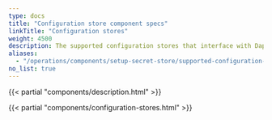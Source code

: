 ```yaml
---
type: docs
title: "Configuration store component specs"
linkTitle: "Configuration stores"
weight: 4500
description: The supported configuration stores that interface with Dapr
aliases:
  - "/operations/components/setup-secret-store/supported-configuration-stores/"
no_list: true
---
```


{{< partial "components/description.html" >}}

{{< partial "components/configuration-stores.html" >}}
